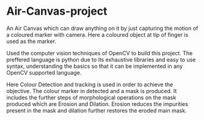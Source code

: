 # Air-Canvas-project

An Air Canvas which can draw anything on it by just capturing the motion of a coloured marker with camera. Here a coloured object at tip of finger is used as the marker.

Used the computer vision techniques of OpenCV to build this project. The preffered language is python due to its exhaustive libraries and easy to use syntax, understanding the basics so that it can be implemented in any OpenCV supported language.

Here Colour Detection and tracking is used in order to achieve the objective. The colour marker in detected and a mask is produced. It includes the further steps of morphological operations on the mask produced which are Erosion and Dilation. Erosion reduces the impurities present in the mask and dilation further restores the eroded main mask.
